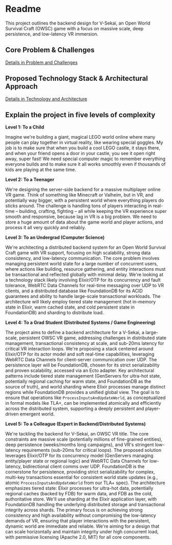 # Readme

This project outlines the backend design for V-Sekai, an Open World Survival Craft (OWSC) game with a focus on massive scale, deep persistence, and low-latency VR immersion.

## Core Problem & Challenges

[Details in Problem and Challenges](./problem_and_challenges.md)

## Proposed Technology Stack & Architectural Approach

[Details in Technology and Architecture](./technology_and_architecture.md)

## Explain the project in five levels of complexity

**Level 1: To a Child**

Imagine we're building a giant, magical LEGO world online where many people can play together in virtual reality, like wearing special goggles. My job is to make sure that when you build a cool LEGO castle, it stays there, and when your friend opens a door in your castle, you see it open right away, super fast! We need special computer magic to remember everything everyone builds and to make sure it all works smoothly even if thousands of kids are playing at the same time.

**Level 2: To a Teenager**

We're designing the server-side backend for a massive multiplayer online VR game. Think of something like Minecraft or Valheim, but in VR, and potentially way bigger, with a persistent world where everything players do sticks around. The challenge is handling tons of players interacting in real-time – building, crafting, fighting – all while keeping the VR experience super smooth and responsive, because lag in VR is a big problem. We need to store a huge amount of data about the game world and player actions, and process it all very quickly and reliably.

**Level 3: To an Undergrad (Computer Science)**

We're architecting a distributed backend system for an Open World Survival Craft game with VR support, focusing on high scalability, strong data consistency, and low-latency communication. The core problem involves managing persistent world state for a large number of concurrent users, where actions like building, resource gathering, and entity interactions must be transactional and reflected globally with minimal delay. We're looking at a technology stack likely involving Elixir/OTP for its concurrency and fault tolerance, WebRTC Data Channels for real-time messaging over UDP to VR clients, and a distributed database like FoundationDB for its ACID guarantees and ability to handle large-scale transactional workloads. The architecture will likely employ tiered state management (hot in-memory state in Elixir, warm cached state, and cold persistent state in FoundationDB) and sharding to distribute load.

**Level 4: To a Grad Student (Distributed Systems / Game Engineering)**

The project aims to define a backend architecture for a V-Sekai, a large-scale, persistent OWSC VR game, addressing challenges in distributed state management, transactional consistency at scale, and sub-20ms latency for critical VR interaction loops. We're proposing a stack centered around Elixir/OTP for its actor model and soft real-time capabilities, leveraging WebRTC Data Channels for client-server communication over UDP. The persistence layer will be FoundationDB, chosen for its strict serializability and proven scalability, accessed via an Ecto adapter. Key architectural patterns include tiered state management (GenServers for ultra-hot state, potentially regional caching for warm state, and FoundationDB as the source of truth), and world sharding where Elixir processes manage distinct regions while FoundationDB provides a unified global view. The goal is to ensure that operations like `ProcessInputsAndUpdateWorld`, as conceptualized in formal models like TLA+, can be implemented atomically and efficiently across the distributed system, supporting a deeply persistent and player-driven emergent world.

**Level 5: To a Colleague (Expert in Backend/Distributed Systems)**

We're tackling the backend for V-Sekai, an OWSC VR title. The core constraints are massive scale (potentially millions of fine-grained entities), deep persistence (weeks/months long campaigns), and VR's stringent low-latency requirements (sub-20ms for critical loops). The proposed solution leverages Elixir/OTP for its concurrency model (GenServers managing entity/player state or regional logic) and WebRTC Data Channels for low-latency, bidirectional client comms over UDP. FoundationDB is the cornerstone for persistence, providing strict serializability for complex, multi-key transactions essential for consistent world state updates (e.g., atomic `ProcessInputsAndUpdateWorld` from our TLA+ spec). The architecture emphasizes tiered state: Elixir processes for ultra-hot data, potentially regional caches (backed by FDB) for warm data, and FDB as the cold, authoritative store. We'll use sharding at the Elixir application layer, with FoundationDB handling the underlying distributed storage and transactional integrity across shards. The primary focus is on achieving strong consistency and high availability without compromising the low-latency demands of VR, ensuring that player interactions with the persistent, dynamic world are immediate and reliable. We're aiming for a design that can scale horizontally and maintain integrity under high concurrent load, with permissive licensing (Apache 2.0, MIT) for all core components.
